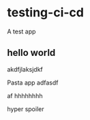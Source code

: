 # testing-ci-cd
A test app

## hello world
akdfjlaksjdkf

Pasta app
adfasdf

af
hhhhhhhh

hyper spoiler

